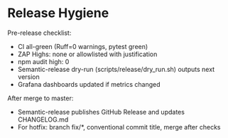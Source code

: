 # Release Hygiene

Pre-release checklist:
- CI all-green (Ruff=0 warnings, pytest green)
- ZAP Highs: none or allowlisted with justification
- npm audit high: 0
- Semantic-release dry-run (scripts/release/dry_run.sh) outputs next version
- Grafana dashboards updated if metrics changed

After merge to master:
- Semantic-release publishes GitHub Release and updates CHANGELOG.md
- For hotfix: branch fix/*, conventional commit title, merge after checks

